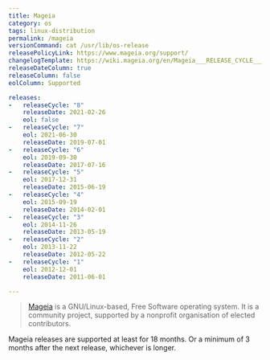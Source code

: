 ```yaml
---
title: Mageia
category: os
tags: linux-distribution
permalink: /mageia
versionCommand: cat /usr/lib/os-release
releasePolicyLink: https://www.mageia.org/support/
changelogTemplate: https://wiki.mageia.org/en/Mageia___RELEASE_CYCLE___Release_Notes
releaseDateColumn: true
releaseColumn: false
eolColumn: Supported

releases:
-   releaseCycle: "8"
    releaseDate: 2021-02-26
    eol: false
-   releaseCycle: "7"
    eol: 2021-06-30
    releaseDate: 2019-07-01
-   releaseCycle: "6"
    eol: 2019-09-30
    releaseDate: 2017-07-16
-   releaseCycle: "5"
    eol: 2017-12-31
    releaseDate: 2015-06-19
-   releaseCycle: "4"
    eol: 2015-09-19
    releaseDate: 2014-02-01
-   releaseCycle: "3"
    eol: 2014-11-26
    releaseDate: 2013-05-19
-   releaseCycle: "2"
    eol: 2013-11-22
    releaseDate: 2012-05-22
-   releaseCycle: "1"
    eol: 2012-12-01
    releaseDate: 2011-06-01

---
```


> [Mageia](https://www.mageia.org/) is a GNU/Linux-based, Free Software operating system. It is a community project, supported by a nonprofit organisation of elected contributors.

Mageia releases are supported at least for 18 months. Or a minimum of 3 months after the next release, whichever is longer.
